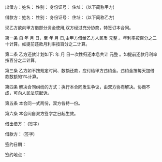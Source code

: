 
 


出借方：姓名： 性别： 身份证号： 住址： (以下简称甲方)


借款方：姓名： 性别： 身份证号： 住址： (以下简称乙方)


现乙方欲向甲方借部分资金使用,双方经过充分协商，特签订本合同。


第一条 自 年 月 日，至 年 月 日,由甲方借给乙方人民币 元整 。年利率按百分之二十计算。如提前还款月利率按百分之二计算。


第二条 乙方还款计划如下: 年 月 日一次性归还本息共计 元整 。如提前还款月利率按百分之二计算。


第三条 乙方如不按规定时间、数额还款，应付给甲方违约金。违约金按每天加借款数额的1%计算。


第四条 解决合同纠纷的方式：执行本合同发生争议，由双方协商解决。协商不成，可向人民法院起诉。


第五条 本合同一式两份，双方各持一份。


第六条 本合同自双方签字之日起生效。


借出借方： (签字)


借款方： (签字)


签约日期：


签约地点：
 


 

 
 
 
 
 
  


  
 

  


  


  
 
 
 
 

